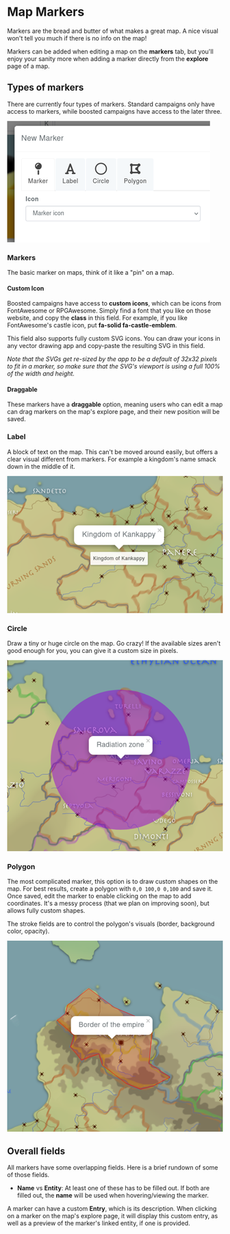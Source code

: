# Map Markers

Markers are the bread and butter of what makes a great map. A nice visual won't tell you much if there is no info on the map!

Markers can be added when editing a map on the **markers** tab, but you'll enjoy your sanity more when adding a marker directly from the **explore** page of a map.

## Types of markers

There are currently four types of markers. Standard campaigns only have access to markers, while boosted campaigns have access to the later three.

![Map marker types](img/map-marker-types.png)

### Markers

The basic marker on maps, think of it like a "pin" on a map.

#### Custom Icon

Boosted campaigns have access to **custom icons**, which can be icons from FontAwesome or RPGAwesome. Simply find a font that you like on those website, and copy the **class** in this field. For example, if you like FontAwesome's castle icon, put **fa-solid fa-castle-emblem**.

This field also supports fully custom SVG icons. You can draw your icons in any vector drawing app and copy-paste the resulting SVG in this field. 

_Note that the SVGs get re-sized by the app to be a default of 32x32 pixels to fit in a marker, so make sure that the SVG's viewport is using a full 100% of the width and height._ 

#### Draggable

These markers have a **draggable** option, meaning users who can edit a map can drag markers on the map's explore page, and their new position will be saved.

### Label

A block of text on the map. This can't be moved around easily, but offers a clear visual different from markers. For example a kingdom's name smack down in the middle of it.

![Map marker label](img/map-marker-label.png)

### Circle

Draw a tiny or huge circle on the map. Go crazy! If the available sizes aren't good enough for you, you can give it a custom size in pixels.

![Map marker circle](img/map-marker-circle.png)

### Polygon

The most complicated marker, this option is to draw custom shapes on the map. For best results, create a polygon with `0,0 100,0 0,100` and save it. Once saved, edit the marker to enable clicking on the map to add coordinates. It's a messy process (that we plan on improving soon), but allows fully custom shapes.

The stroke fields are to control the polygon's visuals (border, background color, opacity).

![Map marker polygon](img/map-marker-poly.png)

## Overall fields

All markers have some overlapping fields. Here is a brief rundown of some of those fields.

* **Name** vs **Entity**: At least one of these has to be filled out. If both are filled out, the **name** will be used when hovering/viewing the marker.

A marker can have a custom **Entry**, which is its description. When clicking on a marker on the map's explore page, it will display this custom entry, as well as a preview of the marker's linked entity, if one is provided.